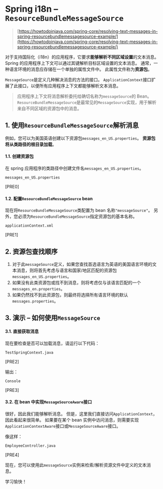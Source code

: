 # Spring i18n – `ResourceBundleMessageSource`

> [https://howtodoinjava.com/spring-core/resolving-text-messages-in-spring-resourcebundlemessagesource-example/](https://howtodoinjava.com/spring-core/resolving-text-messages-in-spring-resourcebundlemessagesource-example/)

对于支持国际化（i18n）的应用程序，它要求**能够解析不同区域设置**的文本消息。 Spring 的应用程序上下文可以通过其键解析目标区域设置的文本消息。 通常，一种语言环境的消息应存储在一个单独的属性文件中。 此属性文件称为**资源包**。

`MessageSource`是定义几种解决消息的方法的接口。 `ApplicationContext`接口扩展了此接口，以便所有应用程序上下文都能够解析文本消息。

> 应用程序上下文将消息解析委托给确切名称为`messageSource`的 Bean。 `ResourceBundleMessageSource`是最常见的`MessageSource`实现，用于解析来自不同区域的资源包中的消息。

## 1\. 使用`ResourceBundleMessageSource`解析消息

例如，您可以为美国英语创建以下资源包`messages_en_US.properties`。 **资源包将从类路径的根目录加载**。

#### 1.1. 创建资源包

在 spring 应用程序的类路径中创建文件名`messages_en_US.properties`。

`messages_en_US.properties`

[PRE0]

#### 1.2. 配置`ResourceBundleMessageSource` bean

现在将`ResourceBundleMessageSource`类配置为 bean 名称`"messageSource"`。 另外，您必须为`ResourceBundleMessageSource`指定资源包的基本名称。

`applicationContext.xml`

[PRE1]

## 2\. 资源包查找顺序

1.  对于此`messageSource`定义，如果您查找首选语言为英语的美国语言环境的文本消息，则将首先考虑与语言和国家/地区匹配的资源包`messages_en_US.properties`。
2.  如果没有此类资源包或找不到消息，则将考虑仅与该语言匹配的一个`messages_en.properties`。
3.  如果仍然找不到此资源包，则最终将选择所有语言环境的默认`messages.properties`。

## 3\. 演示 – 如何使用`MessageSource`

#### 3.1. 直接获取消息

现在要检查是否可以加载消息，请运行以下代码：

`TestSpringContext.java`

[PRE2]

输出：

`Console`

[PRE3]

#### 3.2. 在 bean 中实现`MessageSourceAware`接口

很好，因此我们能够解析消息。 但是，这里我们直接访问`ApplicationContext`，因此看起来很简单。 如果要在某个 bean 实例中访问消息，则需要实现`ApplicationContextAware`接口或`MessageSourceAware`接口。

像这样：

`EmployeeController.java`

[PRE4]

现在，您可以使用此`messageSource`实例来检索/解析资源文件中定义的文本消息。

学习愉快！
